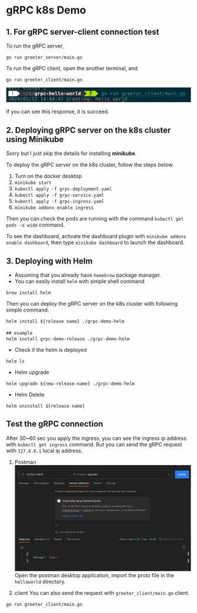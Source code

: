 # gRPC k8s Demo
            
## 1. For gRPC server-client connection test
     
To run the gRPC server,
```shell
go run greeter_server/main.go
```

To run the gRPC client, 
open the another terminal, and
```shell
go run greeter_client/main.go
```
![img.png](img.png)

If you can see this response, it is succeed. 

## 2. Deploying gRPC server on the k8s cluster using Minikube

Sorry but I just skip the details for installing **minikube**.

To deploy the gRPC server on the k8s cluster, follow the steps below.

1. Turn on the docker desktop
2. `minikube start`
3. `kubectl apply -f grpc-deployment.yaml`
4. `kubectl apply -f grpc-service.yaml`
5. `kubectl apply -f grpc-ingress.yaml`
6. `minikube addons enable ingress`

Then you can check the pods are running with the command `kubectl get pods -o wide` command. 

To see the dashboard, activate the dashboard plugin with `minikube addons enable dashboard`, 
then type `minikube dashboard` to launch the dashboard.

## 3. Deploying with Helm
- Assuming that you already have `homebrew` package manager. 
- You can easily install `helm` with simple shell command 
```shell
brew install helm
```

Then you can deploy the gRPC server on the k8s cluster with following simple command.
```shell
helm install ${release name} ./grpc-demo-helm

## example
helm install grpc-demo-release ./grpc-demo-helm
```

- Check if the helm is deployed
```shell
helm ls
```

- Helm upgrade
```shell
helm upgrade ${new-release-name} ./grpc-demo-helm
```

- Helm Delete
```shell
helm uninstall ${release name}
```

## Test the gRPC connection
After 30~60 sec you apply the ingress, you can see the ingress ip address with `kubectl get ingress` command. 
But you can send the gRPC request with `127.0.0.1` local ip address.

1. Postman
![img_2.png](img_2.png)
Open the postman desktop application, import the proto file in the `helloworld` directory. 

2. client
You can also send the request with `greeter_client/main.go` client. 
```shell
go run greeter_client/main.go
```
